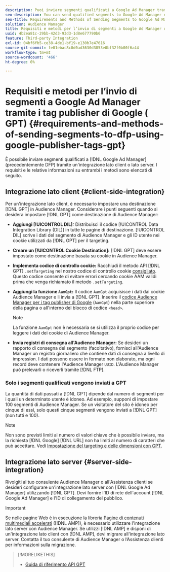 ```yaml
---
description: Puoi inviare segmenti qualificati a Google Ad Manager tramite un’integrazione lato client o lato server. I requisiti e le relative informazioni su entrambi i metodi sono elencati di seguito.
seo-description: You can send qualified segments to Google Ad Manager either through a client-side or through a server-side integration. Requirements and related information about both methods are listed below.
seo-title: Requirements and Methods of Sending Segments to Google Ad Manager Using Google Publisher Tags (GPT)
solution: Audience Manager
title: Requisiti e metodi per l’invio di segmenti a Google Ad Manager utilizzando Google Publisher Tag (GPT)
uuid: 4b2ea81c-29bb-42d3-93d3-1d8e677790b6
feature: Third-party Integration
exl-id: 04bf6fb5-ce38-4de1-bf19-e130b7e47616
source-git-commit: fe01ebac8c0d0ad3630d3853e0bf32f0b00f6a44
workflow-type: tm+mt
source-wordcount: '466'
ht-degree: 0%

---
```


# Requisiti e metodi per l’invio di segmenti a Google Ad Manager tramite i tag publisher di Google ( GPT) {#requirements-and-methods-of-sending-segments-to-dfp-using-google-publisher-tags-gpt}

È possibile inviare segmenti qualificati a [!DNL Google Ad Manager] (precedentemente DFP) tramite un&#39;integrazione lato client o lato server. I requisiti e le relative informazioni su entrambi i metodi sono elencati di seguito.

## Integrazione lato client {#client-side-integration}

Per un&#39;integrazione lato client, è necessario impostare una destinazione [!DNL GPT] in Audience Manager. Considerare i punti seguenti quando si desidera impostare [!DNL GPT] come destinazione di Audience Manager:

* **Aggiungi [!UICONTROL DIL]:** Distribuisci il codice [!UICONTROL Data Integration Library (DIL)] in tutte le pagine di destinazione. [!UICONTROL DIL] scrive i dati del segmento di Audience Manager e gli ID utente nei cookie utilizzati da [!DNL GPT] per il targeting.

* **Creare un [!UICONTROL Cookie Destination]:** [!DNL GPT] deve essere impostato come destinazione basata su cookie in Audience Manager.

* **Implementa codice di controllo cookie:** Racchiudi il metodo API [!DNL GPT] `.setTargeting` nel nostro codice di controllo cookie [consigliato](../../integration/gpt-aam-destination/gpt-aam-modify-api.md). Questo codice consente di evitare errori cercando cookie AAM validi prima che venga richiamato il metodo `.setTargeting`.

* **Aggiungi la funzione `AamGpt`:** Il codice `AamGpt` acquisisce i dati dai cookie Audience Manager e li invia a [!DNL GPT]. Inserire il [codice Audience Manager per i tag publisher di Google](../../integration/gpt-aam-destination/gpt-aam-aamgpt-code.md) (`AamGpt`) nella parte superiore della pagina o all&#39;interno del blocco di codice `<head>`.

  >[!NOTE]
  >
  >La funzione `AamGpt` non è necessaria se si utilizza il proprio codice per leggere i dati dei cookie di Audience Manager.

* **Invia registri di consegna all&#39;Audience Manager:** Se desideri un rapporto di consegna del segmento (facoltativo), fornisci all&#39;Audience Manager un registro giornaliero che contiene dati di consegna a livello di impression. I dati possono essere in formato non elaborato, ma ogni record deve contenere l&#39;Audience Manager `UUID`. L&#39;Audience Manager può prelevarli o riceverli tramite [!DNL FTP].

### Solo i segmenti qualificati vengono inviati a GPT

La quantità di dati passati a [!DNL GPT] dipende dal numero di segmenti per i quali un determinato utente è idoneo. Ad esempio, supponi di impostare 100 segmenti di Audience Manager. Se un visitatore del sito è idoneo per cinque di essi, solo questi cinque segmenti vengono inviati a [!DNL GPT] (non tutti e 100).

>[!NOTE]
>
>Non sono previsti limiti al numero di valori chiave che è possibile inviare, ma la richiesta [!DNL Google] [!DNL URL] non ha limiti al numero di caratteri che può accettare. Vedi [Impostazione del targeting e delle dimensioni con GPT](https://support.google.com/dfp_premium/bin/answer.py?hl=en&amp;answer=1697712).

## Integrazione lato server {#server-side-integration}

Rivolgiti al tuo consulente Audience Manager o all&#39;Assistenza clienti se desideri configurare un&#39;integrazione lato server con [!DNL Google Ad Manager] utilizzando [!DNL GPT]. Devi fornire l&#39;ID di rete dell&#39;account [!DNL Google Ad Manager] e l&#39;ID di collegamento del pubblico.

>[!IMPORTANT]
>
>Se nelle pagine Web è in esecuzione la libreria [Pagine di contenuti multimediali accelerati](https://www.ampproject.org/) ([!DNL AMP]), è necessario utilizzare l&#39;integrazione lato server con Audience Manager. Se utilizzi [!DNL AMP] e disponi di un&#39;integrazione lato client con [!DNL AMP], devi migrare all&#39;integrazione lato server. Contatta il tuo consulente di Audience Manager o l’Assistenza clienti per informazioni sulla migrazione.

>[!MORELIKETHIS]
>
>* [Guida di riferimento API GPT](https://support.google.com/dfp_premium/bin/answer.py?hl=en&amp;answer=1650154)
